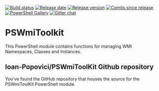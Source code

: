 [![Build status][appveyor-badge]][appveyor-build]
[![Release date][release-date-badge]][release-date]
[![Release version][release-badge]][release]
[![Comits since release][commits-since-badge]][commits-since]
[![PowerShell Gallery][psgallery-badge]][psgallery]
[![Gitter chat][gitter-badge]][gitter]

# PSWmiToolkit

This PowerShell module contains functions for managing WMI Namespaces, Classes and Instances.

## Ioan-Popovici/PSWmiToolKit Github repository

You've found the GitHub repository that houses the source for the PSWmiToolKit PowerShell module.

[appveyor-badge]: https://ci.appveyor.com/api/projects/status/yjy4jgdwotlx9n9s?svg=true
[appveyor-build]: https://ci.appveyor.com/project/JhonnyTerminus/pswmitoolkit
[psgallery-badge]: https://img.shields.io/powershellgallery/dt/PSWmiToolKit.svg
[psgallery]: https://www.powershellgallery.com/packages/PSWmiToolKit
[gitter-badge]: https://badges.gitter.im/PSWmiToolKit.svg
[gitter]: https://gitter.im/PSWmiToolKit/Lobby
[release-badge]: https://img.shields.io/github/release/JhonnyTerminus/PSWmiToolKit/all.svg
[release]: https://github.com/JhonnyTerminus/PSWmiToolKit/releases
[release-date-badge]: https://img.shields.io/github/release-date/JhonnyTerminus/PSWmiToolKit.svg
[release-date]: https://github.com/JhonnyTerminus/PSWmiToolKit/releases
[commits-since-badge]: https://img.shields.io/github/commits-since/JhonnyTerminus/PSWmiToolKit/latest.svg
[commits-since]: https://github.com/JhonnyTerminus/PSWmiToolKit/commits/master